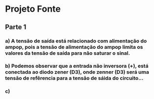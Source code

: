 # Projeto Fonte

## Parte 1

### a) A tensão de saída está relacionado com alimentação do ampop, pois a tensão de alimentação do ampop limita os valores da tensão de saída para não saturar o sinal.

### b) Podemos observar que a entrada não inversora (+), está conectada ao diodo zener (D3), onde zenner (D3) será uma tensão de refêrencia para a tensão de sáida do circuito... 

### c) 

